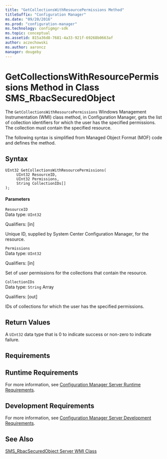 ```yaml
---
title: "GetCollectionsWithResourcePermissions Method"
titleSuffix: "Configuration Manager"
ms.date: "09/20/2016"
ms.prod: "configuration-manager"
ms.technology: configmgr-sdk
ms.topic: conceptual
ms.assetid: 815a36d8-7681-4a33-921f-69268b0663af
author: aczechowski
ms.author: aaroncz
manager: dougeby
---
```

# GetCollectionsWithResourcePermissions Method in Class SMS_RbacSecuredObject
The `GetCollectionsWithResourcePermissions` Windows Management Instrumentation (WMI) class method, in Configuration Manager, gets the list of collection identifiers for which the user has the specified permissions. The collection must contain the specified resource.  

 The following syntax is simplified from Managed Object Format (MOF) code and defines the method.  

## Syntax  

```  
UInt32 GetCollectionsWithResourcePermissions(  
     UInt32 ResourceID,  
     UInt32 Permissions,  
     String CollectionIDs[]  
);  
```  

#### Parameters  
 `ResourceID`  
 Data type: `UInt32`  

 Qualifiers: [in]  

 Unique ID, supplied by System Center Configuration Manager, for the resource.  

 `Permissions`  
 Data type: `UInt32`  

 Qualifiers: [in]  

 Set of user permissions for the collections that contain the resource.  

 `CollectionIDs`  
 Data type: `String` Array  

 Qualifiers: [out]  

 IDs of collections for which the user has the specified permissions.  

## Return Values  
 A `UInt32` data type that is 0 to indicate success or non-zero to indicate failure.  

## Requirements  

## Runtime Requirements  
 For more information, see [Configuration Manager Server Runtime Requirements](../../../../../develop/core/reqs/server-runtime-requirements.md).  

## Development Requirements  
 For more information, see [Configuration Manager Server Development Requirements](../../../../../develop/core/reqs/server-development-requirements.md).  

## See Also  
 [SMS_RbacSecuredObject Server WMI Class](../../../../../develop/reference/core/servers/configure/sms_rbacsecuredobject-server-wmi-class.md)

